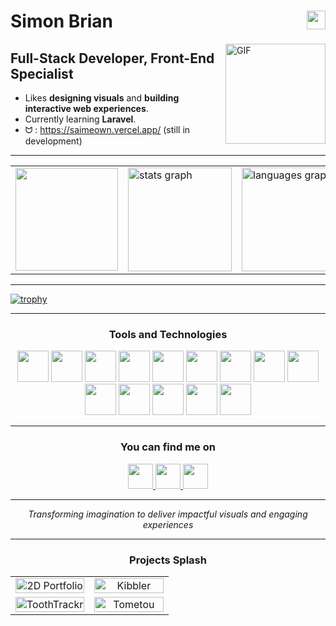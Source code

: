 # Simon Brian <img align="right" width="30px" height="30" src="https://octodex.github.com/images/nyantocat.gif" />  

<img align="right" alt="GIF" height="160px" src="https://octodex.github.com/images/daftpunktocat-guy.gif" />

## Full-Stack Developer, Front-End Specialist

- Likes **designing visuals** and **building interactive web experiences**.  
- Currently learning **Laravel**.
- ᗢ : https://saimeown.vercel.app/ (still in development)

---

<div align="center">
  <table>
    <tr>
      <td>
        <img src="https://github.com/Anmol-Baranwal/Cool-GIFs-For-GitHub/assets/74038190/58e30265-7dc2-4977-83ab-66d4d1fa6ec3" width="164">
      </td>
      <td>
		<img src="https://github-readme-stats.vercel.app/api?username=Saimeown&show_icons=true&hide_border=true&count_private=true&title_color=FFD700&icon_color=FFD700&text_color=FFFFFF&bg_color=1C1C1C&rank_icon=github" height="166" alt="stats graph" />
      </td>
      <td>
        <img src="https://github-readme-stats.vercel.app/api/top-langs/?username=Saimeown&show_icons=true&hide_border=true&layout=compact&title_color=FFD700&icon_color=FFD700&text_color=FFFFFF&bg_color=1C1C1C" height="166" alt="languages graph" />
      </td>
    </tr>
  </table>
</div>


---

  [![trophy](https://github-profile-trophy.vercel.app/?username=saimeown&theme=juicyfresh&margin-w=15)](https://github.com/ryo-ma/github-profile-trophy)

---

<h3 align="center">Tools and Technologies</h3>

<p align="center">
	<img src="https://cdn.jsdelivr.net/gh/devicons/devicon@latest/icons/html5/html5-original.svg" height = "50" width = "50"/>
	<img src="https://cdn.jsdelivr.net/gh/devicons/devicon@latest/icons/css3/css3-original.svg" height = "50" width = "50"/>
	<img src="https://cdn.jsdelivr.net/gh/devicons/devicon@latest/icons/tailwindcss/tailwindcss-original.svg" height = "50" />
    <img src="https://cdn.jsdelivr.net/gh/devicons/devicon@latest/icons/javascript/javascript-original.svg" height = "50" width= "50"/>
	<img src="https://cdn.jsdelivr.net/gh/devicons/devicon@latest/icons/typescript/typescript-original.svg" height = "50" width= "50"/>
	<img src="https://cdn.jsdelivr.net/gh/devicons/devicon@latest/icons/react/react-original.svg" height = "50" width= "50"/>
	<img src="https://cdn.jsdelivr.net/gh/devicons/devicon@latest/icons/php/php-original.svg" height = "50" width = "50"/>
    <img src="https://cdn.jsdelivr.net/gh/devicons/devicon@latest/icons/firebase/firebase-original.svg" height = "50" width = "50"/>
    <img src="https://cdn.jsdelivr.net/gh/devicons/devicon@latest/icons/vscode/vscode-original.svg" height = "50" width = "50" />
    <img src="https://cdn.jsdelivr.net/gh/devicons/devicon@latest/icons/webstorm/webstorm-original.svg" height = "50" width = "50" />
    <img src="https://cdn.jsdelivr.net/gh/devicons/devicon@latest/icons/git/git-original.svg" height = "50" width = "50" />
	<img src="https://cdn.jsdelivr.net/gh/devicons/devicon@latest/icons/github/github-original.svg" height = "50" width = "50" />
    <img src="https://cdn.jsdelivr.net/gh/devicons/devicon@latest/icons/notion/notion-original.svg" height = "50" width = "50" />
    <img src="https://cdn.jsdelivr.net/gh/devicons/devicon@latest/icons/canva/canva-original.svg" height = "50" width = "50" />
</p>

---

<h3 align="center">You can find me on</h3>

<p align="center">
  <a href="https://www.facebook.com/saigtrs/" target="_blank">
    <img src="https://cdn.simpleicons.org/facebook/1281FF" height="40" />
  </a>
  <a href="https://x.com/saimeown" target="_blank">
    <img src="https://cdn.simpleicons.org/x/ffffff" height="40" />
  </a>
  <a href="https://www.instagram.com/saimese._/" target="_blank">
    <img src="https://cdn.simpleicons.org/instagram/FF1255" height="40" />
  </a>
</p>

---

<p align="center">
	<i>Transforming imagination to deliver impactful visuals and engaging experiences</i> <br> 
</p>

---

<h3 align="center">Projects Splash</h3>
<table align="center" width="100%">
  <tr>
    <td align="center" width="50%">
      <img src="2d-portfolio.gif" alt="2D Portfolio" width="100%"/>
    </td>
    <td align="center" width="50%">
      <img src="kibbler.gif" alt="Kibbler" width="100%"/>
    </td>
  </tr>
  <tr>
    <td align="center" width="50%">
      <img src="toothtrackr.gif" alt="ToothTrackr" width="100%"/>
    </td>
    <td align="center" width="50%">
      <img src="tometou.gif" alt="Tometou" width="100%"/>
    </td>
  </tr>
</table>


